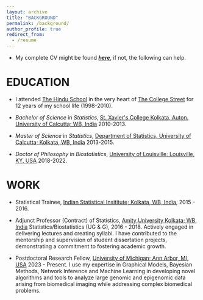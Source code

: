 ```yaml
---
layout: archive
title: "BACKGROUND"
permalink: /background/
author_profile: true
redirect_from:
  - /resume
---
```



* My complete CV might be found [_**here**_](https://drive.google.com/file/d/1Y3Iz-r9unOtENojvzJ5jLxP2gHLa_xhR/view?usp=sharing), if not, the following can help.

# EDUCATION

* I attended <span style ="color:blue">[The Hindu School](https://en.wikipedia.org/wiki/Hindu_School,_Kolkata)</span> in the very heart of <span style ="color:blue">[The College Street](https://en.wikipedia.org/wiki/College_Street_(Kolkata))</span> for 12 years of my school life (1998-2010).

* _Bachelor of Science_ in _Statistics_, <span style ="color:blue">[St. Xavier's College Kolkata, Auton. University of Calcutta; WB, India](http://www.sxccal.edu/)</span> 2010-2013. 

* _Master of Science_ in _Statistics_, <span style ="color:blue">[Department of Statistics, University of Calcutta; Kolkata, WB, India](https://www.caluniv.ac.in/academic/Statistics.html)</span> 2013-2015. 

* _Doctor of Philosophy_ in _Biostatistics_, <span style ="color:blue">[University of Louisville; Louisville, KY, USA](https://louisville.edu/)</span> 2018-2022. 


# WORK 

* Statistical Trainee, <span style ="color:blue">[Indian Statistical Insititute; Kolkata, WB, India](https://www.isical.ac.in/)</span>, 2015 - 2016.

* Adjunct Professor (Contract) of Statistics, <span style ="color:blue">[Amity University Kolkata; WB, India](https://www.amity.edu/kolkata/)</span> Statistics/Biostatistics (UG & G), 2016 - 2018.
Actively engaged in delivering lectures and creating syllabi. I have contributed to the mentorship and supervision of student dissertation projects, demonstrating a commitment to fostering academic growth.

* Postdoctoral Research Fellow, <span style ="color:blue">[University of Michigan; Ann Arbor, MI, USA](https://umich.edu/)</span> 2023 - Present.
I use my expertise in Graphical Models, Bayesian Methods, Network Inference and Machine Learning in developing novel algorithms and tools to analyze large genomic and epigenomic data arising from biomedical imaging while addressing complex biomedical problems.
